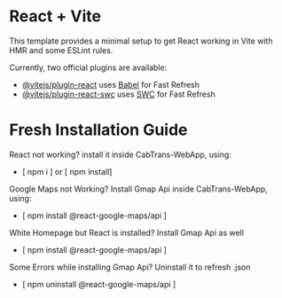 # React + Vite

This template provides a minimal setup to get React working in Vite with HMR and some ESLint rules.

Currently, two official plugins are available:

- [@vitejs/plugin-react](https://github.com/vitejs/vite-plugin-react/blob/main/packages/plugin-react/README.md) uses [Babel](https://babeljs.io/) for Fast Refresh
- [@vitejs/plugin-react-swc](https://github.com/vitejs/vite-plugin-react-swc) uses [SWC](https://swc.rs/) for Fast Refresh

# Fresh Installation Guide

React not working? install it inside CabTrans-WebApp, using:
- [ npm i ] or [ npm install]

Google Maps not Working? Install Gmap Api inside CabTrans-WebApp, using:
- [ npm install @react-google-maps/api ]

White Homepage but React is installed? Install Gmap Api as well
- [ npm install @react-google-maps/api ]

Some Errors while installing Gmap Api? Uninstall it to refresh .json
- [ npm uninstall @react-google-maps/api ]


